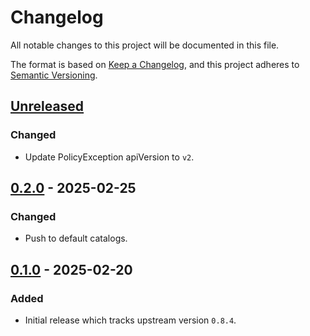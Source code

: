 # Changelog

All notable changes to this project will be documented in this file.

The format is based on [Keep a Changelog](https://keepachangelog.com/en/1.0.0/),
and this project adheres to [Semantic Versioning](https://semver.org/spec/v2.0.0.html).

## [Unreleased]

### Changed

- Update PolicyException apiVersion to `v2`.

## [0.2.0] - 2025-02-25

### Changed

- Push to default catalogs.

## [0.1.0] - 2025-02-20

### Added

- Initial release which tracks upstream version `0.8.4`.

[Unreleased]: https://github.com/giantswarm/kube-vip-app/compare/v0.2.0...HEAD
[0.2.0]: https://github.com/giantswarm/kube-vip-app/compare/v0.1.0...v0.2.0
[0.1.0]: https://github.com/giantswarm/kube-vip-app/compare/v0.1.0...v0.1.0
[0.1.0]: https://github.com/giantswarm/kube-vip-app/releases/tag/v0.1.0
